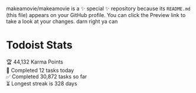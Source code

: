 makeamovie/makeamovie is a ✨ special ✨ repository because its `README.md` (this file) appears on your GitHub profile.
You can click the Preview link to take a look at your changes. darn right ya can

# Todoist Stats

<!-- TODO-IST:START -->
🏆  44,132 Karma Points           
🌸  Completed 12 tasks today           
✅  Completed 30,872 tasks so far           
⏳  Longest streak is 328 days
<!-- TODO-IST:END -->